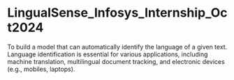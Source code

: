 # LingualSense_Infosys_Internship_Oct2024
To build a model that can automatically identify the language of a given text. Language identification is essential for various applications, including machine translation, multilingual document tracking, and electronic devices (e.g., mobiles, laptops).
